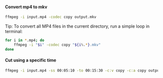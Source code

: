 ####  Convert mp4 to mkv

```bash
ffmpeg -i input.mp4 -codec copy output.mkv
```

Tip: To convert all MP4 files in the current directory, run a simple loop in terminal:

```bash
for i in *.mp4; do
    ffmpeg -i "$i" -codec copy "${i%.*}.mkv"
done
```

#### Cut using a specific time

```bash
ffmpeg -i input.mp4 -ss 00:05:10 -to 00:15:30 -c:v copy -c:a copy output2.mp4
```
